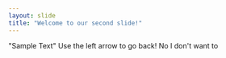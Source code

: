 ```yaml
---
layout: slide
title: "Welcome to our second slide!"
---
```

"Sample Text"
Use the left arrow to go back!
No I don't want to
